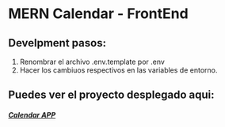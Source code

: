 # MERN Calendar - FrontEnd

## Develpment pasos:

1. Renombrar el archivo .env.template por .env
2. Hacer los cambiuos respectivos en las variables de entorno.

## Puedes ver el proyecto desplegado aqui:
 ##### [Calendar APP](https://mern-calendar-frontend-black.vercel.app/#/auth/login) 
  
